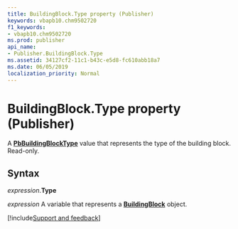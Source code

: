 ```yaml
---
title: BuildingBlock.Type property (Publisher)
keywords: vbapb10.chm9502720
f1_keywords:
- vbapb10.chm9502720
ms.prod: publisher
api_name:
- Publisher.BuildingBlock.Type
ms.assetid: 34127cf2-11c1-b43c-e5d8-fc610abb18a7
ms.date: 06/05/2019
localization_priority: Normal
---
```



# BuildingBlock.Type property (Publisher)

A **[PbBuildingBlockType](Publisher.pbbuildingblocktype.md)** value that represents the type of the building block. Read-only.


## Syntax

_expression_.**Type**

_expression_ A variable that represents a **[BuildingBlock](Publisher.BuildingBlock.md)** object.


[!include[Support and feedback](~/includes/feedback-boilerplate.md)]
